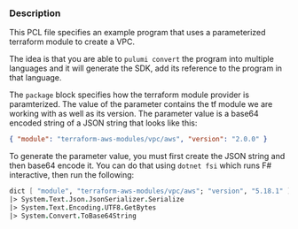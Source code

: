 ### Description 

This PCL file specifies an example program that uses a parameterized terraform module to create a VPC.

The idea is that you are able to `pulumi convert` the program into multiple languages and it will generate the SDK, add its reference to the program in that language.

The `package` block specifies how the terraform module provider is paramterized. The value of the parameter contains the tf module we are working with as well as its version. The parameter value is a base64 encoded string of a JSON string that looks like this:
```json
{ "module": "terraform-aws-modules/vpc/aws", "version": "2.0.0" }
```
To generate the parameter value, you must first create the JSON string and then base64 encode it. You can do that using `dotnet fsi` which runs F# interactive, then run the following:
```fs
dict [ "module", "terraform-aws-modules/vpc/aws"; "version", "5.18.1" ]
|> System.Text.Json.JsonSerializer.Serialize
|> System.Text.Encoding.UTF8.GetBytes
|> System.Convert.ToBase64String
```